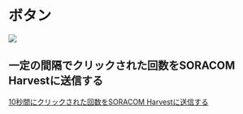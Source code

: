 # ボタン

![](../../../../images/test/no_image.jpg#center)

## 一定の間隔でクリックされた回数をSORACOM Harvestに送信する

[10秒間にクリックされた回数をSORACOM Harvestに送信する](https://github.com/ATSU3/Wio_LTE_Sample/tree/main/count_button_clicked_per_sec)

